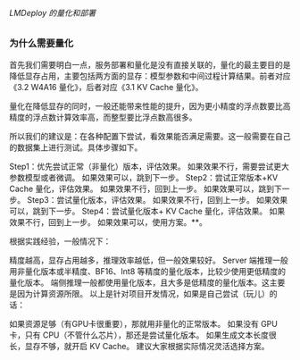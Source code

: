 ###### LMDeploy 的量化和部署

### 为什么需要量化

首先我们需要明白一点，服务部署和量化是没有直接关联的，量化的最主要目的是降低显存占用，主要包括两方面的显存：模型参数和中间过程计算结果。前者对应《3.2 W4A16 量化》，后者对应《3.1 KV Cache 量化》。

量化在降低显存的同时，一般还能带来性能的提升，因为更小精度的浮点数要比高精度的浮点数计算效率高，而整型要比浮点数高很多。

所以我们的建议是：在各种配置下尝试，看效果能否满足需要。这一般需要在自己的数据集上进行测试。具体步骤如下。

Step1：优先尝试正常（非量化）版本，评估效果。
如果效果不行，需要尝试更大参数模型或者微调。
如果效果可以，跳到下一步。
Step2：尝试正常版本+KV Cache 量化，评估效果。
如果效果不行，回到上一步。
如果效果可以，跳到下一步。
Step3：尝试量化版本，评估效果。
如果效果不行，回到上一步。
如果效果可以，跳到下一步。
Step4：尝试量化版本+ KV Cache 量化，评估效果。
如果效果不行，回到上一步。
如果效果可以，使用方案。**。

根据实践经验，一般情况下：

精度越高，显存占用越多，推理效率越低，但一般效果较好。
Server 端推理一般用非量化版本或半精度、BF16、Int8 等精度的量化版本，比较少使用更低精度的量化版本。
端侧推理一般都使用量化版本，且大多是低精度的量化版本。这主要是因为计算资源所限。
以上是针对项目开发情况，如果是自己尝试（玩儿）的话：

如果资源足够（有GPU卡很重要），那就用非量化的正常版本。
如果没有 GPU 卡，只有 CPU（不管什么芯片），那还是尝试量化版本。
如果生成文本长度很长，显存不够，就开启 KV Cache。
建议大家根据实际情况灵活选择方案。